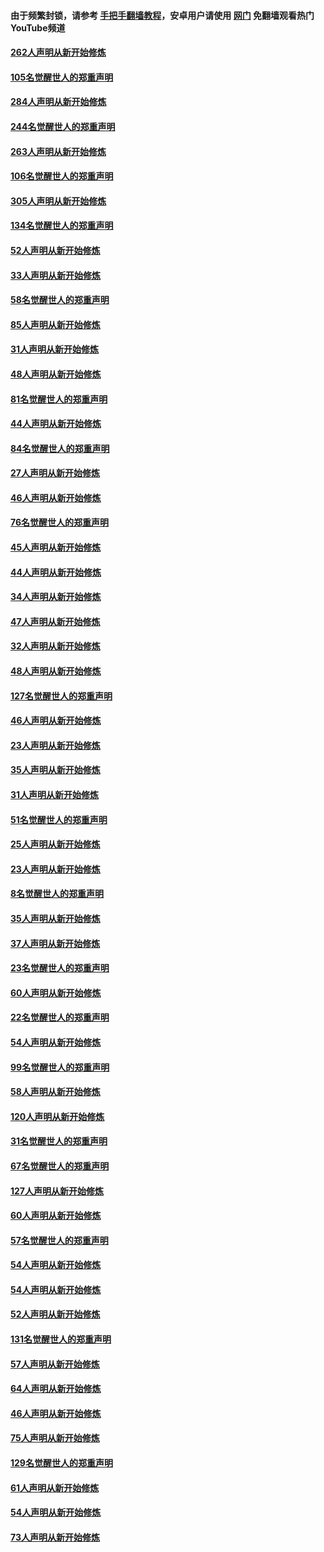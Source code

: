 #### 由于频繁封锁，请参考 [手把手翻墙教程](https://github.com/gfw-breaker/guides/wiki/)，安卓用户请使用 [网门](https://github.com/gfw-breaker/nogfw/blob/master/dl.md?t=04091600) 免翻墙观看热门YouTube频道 

#### [262人声明从新开始修炼](../pages/91/423004.md?t=04091600) 

#### [105名觉醒世人的郑重声明](../pages/91/423003.md?t=04091600) 

#### [284人声明从新开始修炼](../pages/91/422707.md?t=04091600) 

#### [244名觉醒世人的郑重声明](../pages/91/422706.md?t=04091600) 

#### [263人声明从新开始修炼](../pages/91/422553.md?t=04091600) 

#### [106名觉醒世人的郑重声明](../pages/91/422552.md?t=04091600) 

#### [305人声明从新开始修炼](../pages/91/422153.md?t=04091600) 

#### [134名觉醒世人的郑重声明](../pages/91/422152.md?t=04091600) 

#### [52人声明从新开始修炼](../pages/91/421846.md?t=04091600) 

#### [33人声明从新开始修炼](../pages/91/421804.md?t=04091600) 

#### [58名觉醒世人的郑重声明](../pages/91/421845.md?t=04091600) 

#### [85人声明从新开始修炼](../pages/91/421769.md?t=04091600) 

#### [31人声明从新开始修炼](../pages/91/421763.md?t=04091600) 

#### [48人声明从新开始修炼](../pages/91/421605.md?t=04091600) 

#### [81名觉醒世人的郑重声明](../pages/91/421656.md?t=04091600) 

#### [44人声明从新开始修炼](../pages/91/421544.md?t=04091600) 

#### [84名觉醒世人的郑重声明](../pages/91/421543.md?t=04091600) 

#### [27人声明从新开始修炼](../pages/91/421465.md?t=04091600) 

#### [46人声明从新开始修炼](../pages/91/421454.md?t=04091600) 

#### [76名觉醒世人的郑重声明](../pages/91/421453.md?t=04091600) 

#### [45人声明从新开始修炼](../pages/91/421452.md?t=04091600) 

#### [44人声明从新开始修炼](../pages/91/421422.md?t=04091600) 

#### [34人声明从新开始修炼](../pages/91/421322.md?t=04091600) 

#### [47人声明从新开始修炼](../pages/91/421264.md?t=04091600) 

#### [32人声明从新开始修炼](../pages/91/421225.md?t=04091600) 

#### [48人声明从新开始修炼](../pages/91/421202.md?t=04091600) 

#### [127名觉醒世人的郑重声明](../pages/91/421224.md?t=04091600) 

#### [46人声明从新开始修炼](../pages/91/421203.md?t=04091600) 

#### [23人声明从新开始修炼](../pages/91/421138.md?t=04091600) 

#### [35人声明从新开始修炼](../pages/91/421122.md?t=04091600) 

#### [31人声明从新开始修炼](../pages/91/421081.md?t=04091600) 

#### [51名觉醒世人的郑重声明](../pages/91/421080.md?t=04091600) 

#### [25人声明从新开始修炼](../pages/91/421020.md?t=04091600) 

#### [23人声明从新开始修炼](../pages/91/420884.md?t=04091600) 

#### [8名觉醒世人的郑重声明](../pages/91/420883.md?t=04091600) 

#### [35人声明从新开始修炼](../pages/91/420809.md?t=04091600) 

#### [37人声明从新开始修炼](../pages/91/420766.md?t=04091600) 

#### [23名觉醒世人的郑重声明](../pages/91/420765.md?t=04091600) 

#### [60人声明从新开始修炼](../pages/91/420727.md?t=04091600) 

#### [22名觉醒世人的郑重声明](../pages/91/420726.md?t=04091600) 

#### [54人声明从新开始修炼](../pages/91/420529.md?t=04091600) 

#### [99名觉醒世人的郑重声明](../pages/91/420528.md?t=04091600) 

#### [58人声明从新开始修炼](../pages/91/420198.md?t=04091600) 

#### [120人声明从新开始修炼](../pages/91/420141.md?t=04091600) 

#### [31名觉醒世人的郑重声明](../pages/91/420197.md?t=04091600) 

#### [67名觉醒世人的郑重声明](../pages/91/420140.md?t=04091600) 

#### [127人声明从新开始修炼](../pages/91/420082.md?t=04091600) 

#### [60人声明从新开始修炼](../pages/91/420081.md?t=04091600) 

#### [57名觉醒世人的郑重声明](../pages/91/420080.md?t=04091600) 

#### [54人声明从新开始修炼](../pages/91/419533.md?t=04091600) 

#### [54人声明从新开始修炼](../pages/91/419532.md?t=04091600) 

#### [52人声明从新开始修炼](../pages/91/419531.md?t=04091600) 

#### [131名觉醒世人的郑重声明](../pages/91/419530.md?t=04091600) 

#### [57人声明从新开始修炼](../pages/91/419430.md?t=04091600) 

#### [64人声明从新开始修炼](../pages/91/419429.md?t=04091600) 

#### [46人声明从新开始修炼](../pages/91/419428.md?t=04091600) 

#### [75人声明从新开始修炼](../pages/91/419427.md?t=04091600) 

#### [129名觉醒世人的郑重声明](../pages/91/419426.md?t=04091600) 

#### [61人声明从新开始修炼](../pages/91/419198.md?t=04091600) 

#### [54人声明从新开始修炼](../pages/91/419197.md?t=04091600) 

#### [73人声明从新开始修炼](../pages/91/419196.md?t=04091600) 

